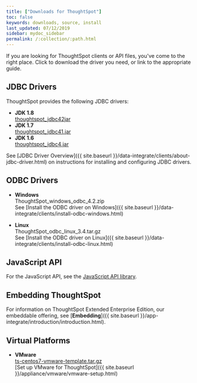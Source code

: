 ```yaml
---
title: ["Downloads for ThoughtSpot"]
toc: false
keywords: downloads, source, install
last_updated: 07/12/2019
sidebar: mydoc_sidebar
permalink: /:collection/:path.html
---
```


If you are looking for ThoughtSpot clients or API files, you've come to the right place. Click to download the driver you need, or link to the appropriate guide.

## JDBC Drivers ##

ThoughtSpot provides the following JDBC drivers:
* **JDK 1.8**<br>[thoughtspot_jdbc42jar](https://thoughtspot.egnyte.com/dl/zLB4BxerrC/thoughtspot_jdbc42.jar_)
* **JDK 1.7**<br>[thoughtspot_jdbc41.jar](https://thoughtspot.egnyte.com/dl/rVPrgIvZgm/thoughtspot_jdbc41.jar_)
* **JDK 1.6**<br>[thoughtspot_jdbc4.jar](https://thoughtspot.egnyte.com/dl/kgchCbYEOB/thoughtspot_jdbc4.jar_)

See [JDBC Driver Overview]({{ site.baseurl }}/data-integrate/clients/about-jdbc-driver.html) on instructions for installing and configuring JDBC drivers.

## ODBC Drivers ##

* **Windows**<br>ThoughtSpot_windows_odbc_4.2.zip<br>
See [Install the ODBC driver on Windows]({{ site.baseurl }}/data-integrate/clients/install-odbc-windows.html)

* **Linux**<br>ThoughtSpot_odbc_linux_3.4.tar.gz<br>
See [Install the ODBC driver on Linux]({{ site.baseurl }}/data-integrate/clients/install-odbc-linux.html)

## JavaScript API ##
For the JavaScript API, see the [JavaScript API library](https://thoughtspot.egnyte.com/dl/D8tbICaVbR/).

## Embedding ThoughtSpot ##
For information on ThoughtSpot Extended Enterprise Edition, our embeddable offering, see [**Embedding**]({{ site.baseurl }}/app-integrate/introduction/introduction.html).

## Virtual Platforms ##

* **VMware**<br>
[ts-centos7-vmware-template.tar.gz](https://thoughtspot.egnyte.com/dl/iWvEqo76Pr)<br>
[Set up VMware for ThoughtSpot]({{ site.baseurl }}/appliance/vmware/vmware-setup.html)
